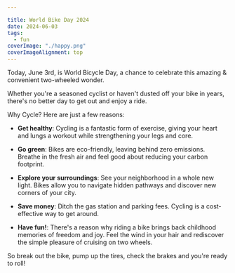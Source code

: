 ```yaml
---

title: World Bike Day 2024
date: 2024-06-03
tags:  
  - fun
coverImage: "./happy.png"
coverImageAlignment: top
---
```

Today, June 3rd, is World Bicycle Day, a chance to celebrate this amazing & convenient two-wheeled wonder.

Whether you're a seasoned cyclist or haven't dusted off your bike in years, there's no better day to get out and enjoy a ride.

Why Cycle? Here are just a few reasons:

* **Get healthy**: Cycling is a fantastic form of exercise, giving your heart and lungs a workout while strengthening your legs and core.

* **Go green**: Bikes are eco-friendly, leaving behind zero emissions. Breathe in the fresh air and feel good about reducing your carbon footprint.

* **Explore your surroundings**: See your neighborhood in a whole new light. Bikes allow you to navigate hidden pathways and discover new corners of your city.

* **Save money**: Ditch the gas station and parking fees. Cycling is a cost-effective way to get around.

* **Have fun!**: There's a reason why riding a bike brings back childhood memories of freedom and joy. Feel the wind in your hair and rediscover the simple pleasure of cruising on two wheels.

So break out the bike, pump up the tires, check the brakes and you're ready to roll!
